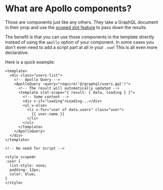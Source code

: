 # What are Apollo components?

Those are components just like any others. They take a GraphQL document in their prop and use the [scoped slot feature](https://vuejs.org/v2/guide/components-slots.html#Scoped-Slots) to pass down the results.

The benefit is that you can use those components in the template directly instead of using the `apollo` option of your component. In some cases you don't even need to add a script part at all in your `.vue`! This is all even more declarative.

Here is a quick example:

```vue
<template>
  <div class="users-list">
    <!-- Apollo Query -->
    <ApolloQuery :query="require('@/graphql/users.gql')">
      <!-- The result will automatically updated -->
      <template slot-scope="{ result: { data, loading } }">
        <!-- Some content -->
        <div v-if="loading">Loading...</div>
        <ul v-else>
          <li v-for="user of data.users" class="user">
            {{ user.name }}
          </li>
        </ul>
      </template>
    </ApolloQuery>
  </div>
</template>

<!-- No need for script -->

<style scoped>
.user {
  list-style: none;
  padding: 12px;
  color: blue;
}
</style>
```

